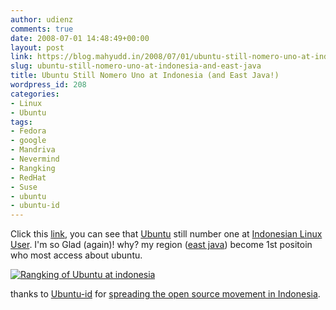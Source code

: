 ```yaml
---
author: udienz
comments: true
date: 2008-07-01 14:48:49+00:00
layout: post
link: https://blog.mahyudd.in/2008/07/01/ubuntu-still-nomero-uno-at-indonesia-and-east-java.html
slug: ubuntu-still-nomero-uno-at-indonesia-and-east-java
title: Ubuntu Still Nomero Uno at Indonesia (and East Java!)
wordpress_id: 208
categories:
- Linux
- Ubuntu
tags:
- Fedora
- google
- Mandriva
- Nevermind
- Rangking
- RedHat
- Suse
- ubuntu
- ubuntu-id
---
```


Click this [link](http://www.google.com/trends?q=ubuntu%2C+%22red+hat%22|redhat|fedora%2C+suse|novell|opensuse&ctab=0&geo=ID&geor=all&date=all&sort=0), you can see that [Ubuntu](http://www.ubuntu.com/) still number one at [Indonesian Linux User](http://linux.or.id). I'm so Glad (again)! why? my region ([east java](http://en.wikipedia.org/wiki/East_Java)) become 1st positoin who most access about ubuntu.

[![Rangking of Ubuntu at indonesia](http://udienz.files.wordpress.com/2008/07/ubuntu-id1.gif)](http://udienz.files.wordpress.com/2008/07/ubuntu-id1.gif)

thanks to [Ubuntu-id](http://www.ubuntu-id.org/) for [spreading the open source movement in Indonesia](http://www.belutz.net/2008/06/01/government-award-for-ubuntu-indonesia/).
